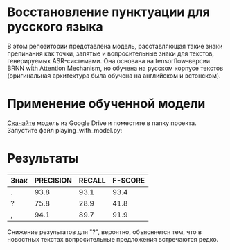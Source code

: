 # Восстановление пунктуации для русского языка

В этом репозитории представлена модель, расставляющая такие знаки препинания как точки, запятые и вопросительные знаки для текстов, генерируемых ASR-системами. Она основана на tensorflow-версии BRNN with Attention Mechanism, но обучена на русском корпусе текстов (оригинальная архитектура была обучена на английском и эстонском).

# Применение обученной модели


<a href='https://drive.google.com/file/d/14OLj4Nw1h7xnXcK88ZrBc_gQOAPDfYjb/view?usp=sharing'> Скачайте</a> модель из Google Drive и поместите в папку проекта.
Запустите файл playing_with_model.py:


# Результаты


| Знак          | PRECISION | RECALL    | F-SCORE |
|---------------|-----------|-----------|---------|
| .             | 93.8      | 93.1      | 93.4    |
|?              | 75.8      | 28.9      | 41.8    |
|,              | 94.1      | 89.7      | 91.9    |

Снижение результатов для "?", вероятно, объясняется тем, что в новостных текстах вопросительные предложения встречаются редко.

